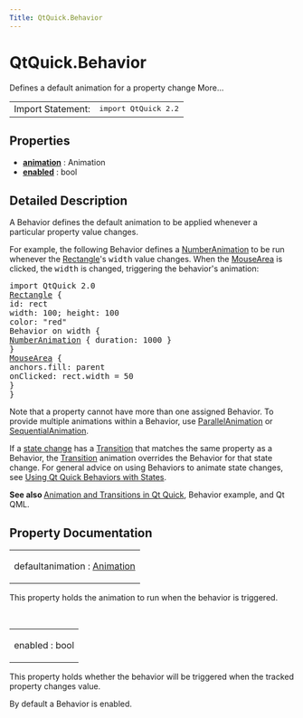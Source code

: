 ```yaml
---
Title: QtQuick.Behavior
---
```


# QtQuick.Behavior

<span class="subtitle"></span>
<!-- $$$Behavior-brief -->
<p>Defines a default animation for a property change More...</p>
<!-- @@@Behavior -->
<table class="alignedsummary">
<tr><td class="memItemLeft rightAlign topAlign"> Import Statement:</td><td class="memItemRight bottomAlign"> </b><tt>import QtQuick 2.2</tt></td></tr></table><ul>
</ul>
<h2>Properties</h2>
<ul>
<li class="fn"><b><b><a href="#animation-prop">animation</a></b></b> : Animation</li>
<li class="fn"><b><b><a href="#enabled-prop">enabled</a></b></b> : bool</li>
</ul>
<!-- $$$Behavior-description -->
<h2>Detailed Description</h2>
<p>A Behavior defines the default animation to be applied whenever a particular property value changes.</p>
<p>For example, the following Behavior defines a <a href="QtQuick.NumberAnimation.md">NumberAnimation</a> to be run whenever the <a href="QtQuick.Rectangle.md">Rectangle</a>'s <tt>width</tt> value changes. When the <a href="QtQuick.MouseArea.md">MouseArea</a> is clicked, the <tt>width</tt> is changed, triggering the behavior's animation:</p>
<pre class="qml">import QtQuick 2.0
<span class="type"><a href="QtQuick.Rectangle.md">Rectangle</a></span> {
<span class="name">id</span>: <span class="name">rect</span>
<span class="name">width</span>: <span class="number">100</span>; <span class="name">height</span>: <span class="number">100</span>
<span class="name">color</span>: <span class="string">&quot;red&quot;</span>
Behavior on <span class="name">width</span> {
<span class="type"><a href="QtQuick.NumberAnimation.md">NumberAnimation</a></span> { <span class="name">duration</span>: <span class="number">1000</span> }
}
<span class="type"><a href="QtQuick.MouseArea.md">MouseArea</a></span> {
<span class="name">anchors</span>.fill: <span class="name">parent</span>
<span class="name">onClicked</span>: <span class="name">rect</span>.<span class="name">width</span> <span class="operator">=</span> <span class="number">50</span>
}
}</pre>
<p>Note that a property cannot have more than one assigned Behavior. To provide multiple animations within a Behavior, use <a href="QtQuick.ParallelAnimation.md">ParallelAnimation</a> or <a href="QtQuick.SequentialAnimation.md">SequentialAnimation</a>.</p>
<p>If a <a href="QtQuick.qtquick-statesanimations-states.md">state change</a> has a <a href="QtQuick.Transition.md">Transition</a> that matches the same property as a Behavior, the <a href="QtQuick.Transition.md">Transition</a> animation overrides the Behavior for that state change. For general advice on using Behaviors to animate state changes, see <a href="QtQuick.qtquick-statesanimations-behaviors.md">Using Qt Quick Behaviors with States</a>.</p>
<p><b>See also </b><a href="QtQuick.qtquick-statesanimations-animations.md">Animation and Transitions in Qt Quick</a>, Behavior example, and Qt QML.</p>
<!-- @@@Behavior -->
<h2>Property Documentation</h2>
<!-- $$$animation -->
<table class="qmlname"><tr valign="top"><td class="tblQmlPropNode"><p><span class="qmldefault">default</span><span class="name">animation</span> : <span class="type"><a href="QtQuick.Animation.md">Animation</a></span></p></td></tr></table><p>This property holds the animation to run when the behavior is triggered.</p>
<!-- @@@animation -->
<br/>
<!-- $$$enabled -->
<table class="qmlname"><tr valign="top"><td class="tblQmlPropNode"><p><span class="name">enabled</span> : <span class="type">bool</span></p></td></tr></table><p>This property holds whether the behavior will be triggered when the tracked property changes value.</p>
<p>By default a Behavior is enabled.</p>
<!-- @@@enabled -->
<br/>
